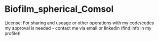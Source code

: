 # Biofilm_spherical_Comsol

License: For sharing and useage or other operations with my code/codes my approval is needed - contact me via email or linkedin (find info in my profile)!
